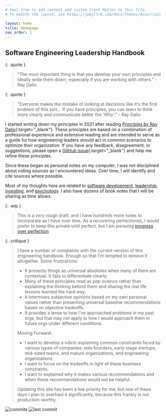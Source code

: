 ```yaml
---
# Feel free to add content and custom Front Matter to this file.
# To modify the layout, see https://jekyllrb.com/docs/themes/#overriding-theme-defaults

layout: home
title: Homepage
nav_order: 1
---
```


## Software Engineering Leadership Handbook

{: .quote }

> “The most important thing is that you develop your own principles and ideally write them down, especially if you are working with others.” - Ray Dalio

{: .quote }

> "Everyone makes the mistake of looking at decisions like it's the first problem of this sort... If you have principles, you can learn to think more clearly and communicate better the 'Why'." - Ray Dalio

I started writing down my principles in 2021 after reading [Principles by Ray Dalio](https://www.principles.com/redirect){:target="\_blank"}. These principles are based on a combination of professional experience and extensive reading and are intended to serve as a guide for how engineering leaders should act in common scenarios to optimize their organization. If you have any feedback, disagreement, or suggestions, please open a [GitHub issue](https://github.com/richardm/richardm.github.io/issues){:target="\_blank"} and help me refine these principles.

Since these began as personal notes on my computer, I was not disciplined about noting sources as I encountered ideas. Over time, I will identify and cite sources where possible.

Most of my thoughts here are related to [software development](/software-engineering-best-practices/), [leadership](principles/), [investing](/investing), and [psychology](/psychology). I also have dozens of book notes that I will be sharing as time allows.

<!-- Most ideas are derivative, including these. Share them freely. Principles should be tested and refined. If you have feedback, disagreement, or suggestions, please open a [GitHub issue](https://github.com/richardm/richardm.github.io/issues){:target="\_blank"}. If you take the time to read this, I value your feedback and perspective. -->

{: .wip }

> This is a _very_ rough draft, and I have hundreds more notes to incorporate as I have over time. As a recovering perfectionist, I would prefer to keep this private until perfect, but I am pursuing [progress over perfection](/principles/progress-over-perfection).

{: .critique }

> I have a number of complaints with the current version of this engineering handbook. Enough so that I'm tempted to remove it altogether.
> Some frustrations:
>
> - It presents things as universal absolutes when many of them are contextual. It fails to differentiate clearly.
> - Many of these principles read as pop science rather than explaining the thinking behind them and sharing the real life lessons learned the hard way.
> - It intermixes subjective opinions based on my own personal values rather than presenting universal baseline recommendations based on objective tradeoffs.
> - It provides a lense to how I've approached problems in my past orgs, but that may not apply to how I would approach them in future orgs under different conditions.
>
> Moving Forward:
>
> - I want to develop a rubric explaining common constraints faced by various types of companies: solo founders, early stage startups, mid-sized teams, and mature organizations, and engineering organizations
> - I want to focus on the tradeoffs in light of these business constraints.
> - I want to explained why it makes various recommendations and when these recommendations would not be helpful.
>
> Updating this site has been a low priority for me, but one of these days I plan to overhaul it significantly, because this frankly is not production-worthy.

![commits](https://badgen.net/github/commits/richardm/richardm.github.io/main?cache=300) ![last commit](https://badgen.net/github/last-commit/richardm/richardm.github.io/main?cache=300)
